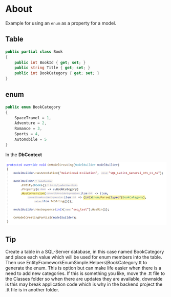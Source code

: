 ﻿# About

Example for using an `enum` as a property for a model.

## Table

```csharp
public partial class Book
{
    public int BookId { get; set; }
    public string Title { get; set; }
    public int BookCategory { get; set; }
}
```

## enum

```csharp
public enum BookCategory
{
    SpaceTravel = 1,
    Adventure = 2,
    Romance = 3,
    Sports = 4,
    Automobile = 5
}
```

In the **DbContext**

![image](../assets/HasConversion.png)

## Tip

Create a table in a SQL-Server database, in this case named BookCategory and place each value which will be used for enum members into the table. Then use EntityFrameworkEnumSimple.Helpers\BookCategory.tt to generate the enum. This is option but can make life easier when there is a need to add new categories. If this is something you like, move the .tt file to the Classes folder so when there are updates they are available, downside is this may break application code which is why in the backend project the .tt file is in another folder.


